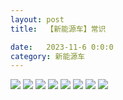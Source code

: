 ```yaml
---
layout: post
title:  【新能源车】常识

date:   2023-11-6 0:0:0
category: 新能源车
---
```

![](http://s5kw20fzf.hd-bkt.clouddn.com/img/6661699834311_.pic.jpg)
![](http://s5kw20fzf.hd-bkt.clouddn.com/img/IMG_1230.PNG)
![](http://s5kw20fzf.hd-bkt.clouddn.com/img/IMG_1535.PNG)
![](http://s5kw20fzf.hd-bkt.clouddn.com/img/IMG_1592.PNG)
![](http://s5kw20fzf.hd-bkt.clouddn.com/img/IMG_1593.PNG)
![](http://s5kw20fzf.hd-bkt.clouddn.com/img/IMG_1594.PNG)
![](http://s5kw20fzf.hd-bkt.clouddn.com/img/IMG_1606.PNG)
![](http://s5kw20fzf.hd-bkt.clouddn.com/img/IMG_1605.PNG)



